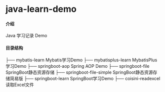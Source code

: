 # java-learn-demo

#### 介绍
Java 学习记录 Demo

#### 目录结构
├── mybatis-learn 			  Mybatis学习Demo
├── mybatisplus-learn 		   MybatisPlus学习Demo
├── springboot-aop 			Spring AOP Demo
├── springboot-file 		    SpringBoot静态资源存储
├── springboot-file-simple 	       SpringBoot静态资源存储简易版
├── springboot-learn 		  SpringBoot学习Demo
├── coisini-readexcel		   读取Excel文件


 
